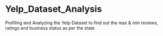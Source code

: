 # Yelp_Dataset_Analysis
Profiling and Analyzing the Yelp Dataset to find out the max &amp; min reviews, ratings and business status as per the state
